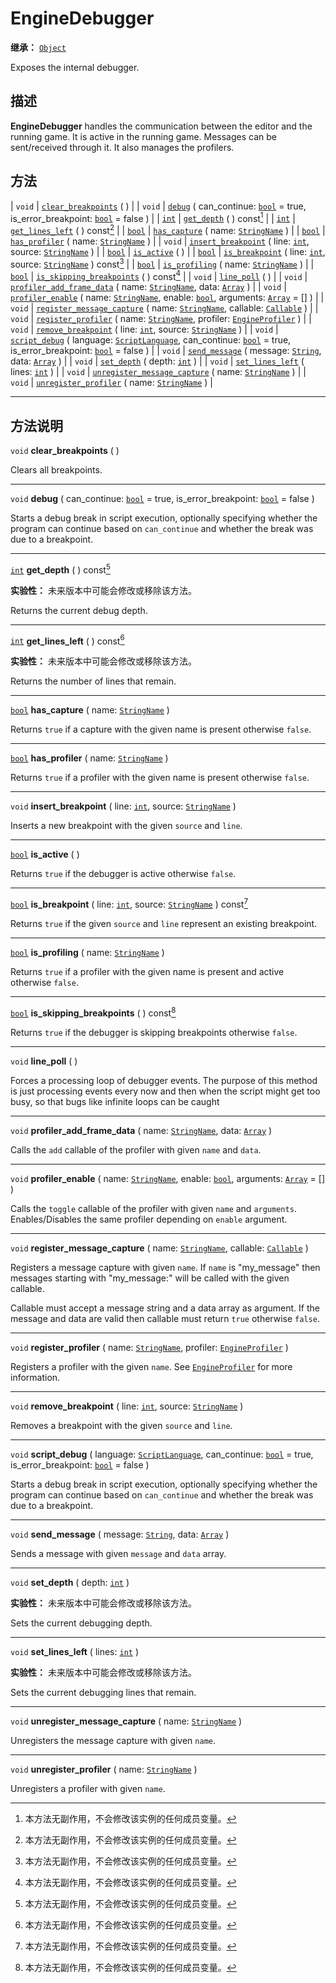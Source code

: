 <!-- ⚠ 请勿编辑本文件 ⚠ -->
<!-- 本文档使用脚本从 WeDot 引擎源码仓库生成。 -->
<!-- 生成脚本：https://github.com/WeDot-Engine/WeDot/tree/4.3/doc/tools/make_md.py； -->
<!-- 原文件：https://github.com/WeDot-Engine/WeDot/tree/4.3/doc/classes/EngineDebugger.xml。 -->

<div id="_class_enginedebugger"></div>

# EngineDebugger

**继承：** [`Object`](class_object.md)

Exposes the internal debugger.

## 描述

**EngineDebugger** handles the communication between the editor and the running game. It is active in the running game. Messages can be sent/received through it. It also manages the profilers.

## 方法

| `void`                  | [`clear_breakpoints`](#class_enginedebugger_method_clear_breakpoints) ( )                                                                                                                                                 |
| `void`                  | [`debug`](#class_enginedebugger_method_debug) ( can_continue: [`bool`](class_bool.md) = true, is_error_breakpoint: [`bool`](class_bool.md) = false )                                                                      |
| [`int`](class_int.md)   | [`get_depth`](#class_enginedebugger_method_get_depth) ( ) const[^const]                                                                                                                                                   |
| [`int`](class_int.md)   | [`get_lines_left`](#class_enginedebugger_method_get_lines_left) ( ) const[^const]                                                                                                                                         |
| [`bool`](class_bool.md) | [`has_capture`](#class_enginedebugger_method_has_capture) ( name: [`StringName`](class_stringname.md) )                                                                                                                   |
| [`bool`](class_bool.md) | [`has_profiler`](#class_enginedebugger_method_has_profiler) ( name: [`StringName`](class_stringname.md) )                                                                                                                 |
| `void`                  | [`insert_breakpoint`](#class_enginedebugger_method_insert_breakpoint) ( line: [`int`](class_int.md), source: [`StringName`](class_stringname.md) )                                                                        |
| [`bool`](class_bool.md) | [`is_active`](#class_enginedebugger_method_is_active) ( )                                                                                                                                                                 |
| [`bool`](class_bool.md) | [`is_breakpoint`](#class_enginedebugger_method_is_breakpoint) ( line: [`int`](class_int.md), source: [`StringName`](class_stringname.md) ) const[^const]                                                                  |
| [`bool`](class_bool.md) | [`is_profiling`](#class_enginedebugger_method_is_profiling) ( name: [`StringName`](class_stringname.md) )                                                                                                                 |
| [`bool`](class_bool.md) | [`is_skipping_breakpoints`](#class_enginedebugger_method_is_skipping_breakpoints) ( ) const[^const]                                                                                                                       |
| `void`                  | [`line_poll`](#class_enginedebugger_method_line_poll) ( )                                                                                                                                                                 |
| `void`                  | [`profiler_add_frame_data`](#class_enginedebugger_method_profiler_add_frame_data) ( name: [`StringName`](class_stringname.md), data: [`Array`](class_array.md) )                                                          |
| `void`                  | [`profiler_enable`](#class_enginedebugger_method_profiler_enable) ( name: [`StringName`](class_stringname.md), enable: [`bool`](class_bool.md), arguments: [`Array`](class_array.md) = [] )                               |
| `void`                  | [`register_message_capture`](#class_enginedebugger_method_register_message_capture) ( name: [`StringName`](class_stringname.md), callable: [`Callable`](class_callable.md) )                                              |
| `void`                  | [`register_profiler`](#class_enginedebugger_method_register_profiler) ( name: [`StringName`](class_stringname.md), profiler: [`EngineProfiler`](class_engineprofiler.md) )                                                |
| `void`                  | [`remove_breakpoint`](#class_enginedebugger_method_remove_breakpoint) ( line: [`int`](class_int.md), source: [`StringName`](class_stringname.md) )                                                                        |
| `void`                  | [`script_debug`](#class_enginedebugger_method_script_debug) ( language: [`ScriptLanguage`](class_scriptlanguage.md), can_continue: [`bool`](class_bool.md) = true, is_error_breakpoint: [`bool`](class_bool.md) = false ) |
| `void`                  | [`send_message`](#class_enginedebugger_method_send_message) ( message: [`String`](class_string.md), data: [`Array`](class_array.md) )                                                                                     |
| `void`                  | [`set_depth`](#class_enginedebugger_method_set_depth) ( depth: [`int`](class_int.md) )                                                                                                                                    |
| `void`                  | [`set_lines_left`](#class_enginedebugger_method_set_lines_left) ( lines: [`int`](class_int.md) )                                                                                                                          |
| `void`                  | [`unregister_message_capture`](#class_enginedebugger_method_unregister_message_capture) ( name: [`StringName`](class_stringname.md) )                                                                                     |
| `void`                  | [`unregister_profiler`](#class_enginedebugger_method_unregister_profiler) ( name: [`StringName`](class_stringname.md) )                                                                                                   |

<!-- rst-class:: classref-section-separator -->

---

## 方法说明

<div id="_class_enginedebugger_method_clear_breakpoints"></div>

`void` **clear_breakpoints** ( )<div id="class_enginedebugger_method_clear_breakpoints"></div>

Clears all breakpoints.

<!-- rst-class:: classref-item-separator -->

---

<div id="_class_enginedebugger_method_debug"></div>

`void` **debug** ( can_continue: [`bool`](class_bool.md) = true, is_error_breakpoint: [`bool`](class_bool.md) = false )<div id="class_enginedebugger_method_debug"></div>

Starts a debug break in script execution, optionally specifying whether the program can continue based on `can_continue` and whether the break was due to a breakpoint.

<!-- rst-class:: classref-item-separator -->

---

<div id="_class_enginedebugger_method_get_depth"></div>

[`int`](class_int.md) **get_depth** ( ) const[^const]<div id="class_enginedebugger_method_get_depth"></div>

**实验性：** 未来版本中可能会修改或移除该方法。

Returns the current debug depth.

<!-- rst-class:: classref-item-separator -->

---

<div id="_class_enginedebugger_method_get_lines_left"></div>

[`int`](class_int.md) **get_lines_left** ( ) const[^const]<div id="class_enginedebugger_method_get_lines_left"></div>

**实验性：** 未来版本中可能会修改或移除该方法。

Returns the number of lines that remain.

<!-- rst-class:: classref-item-separator -->

---

<div id="_class_enginedebugger_method_has_capture"></div>

[`bool`](class_bool.md) **has_capture** ( name: [`StringName`](class_stringname.md) )<div id="class_enginedebugger_method_has_capture"></div>

Returns `true` if a capture with the given name is present otherwise `false`.

<!-- rst-class:: classref-item-separator -->

---

<div id="_class_enginedebugger_method_has_profiler"></div>

[`bool`](class_bool.md) **has_profiler** ( name: [`StringName`](class_stringname.md) )<div id="class_enginedebugger_method_has_profiler"></div>

Returns `true` if a profiler with the given name is present otherwise `false`.

<!-- rst-class:: classref-item-separator -->

---

<div id="_class_enginedebugger_method_insert_breakpoint"></div>

`void` **insert_breakpoint** ( line: [`int`](class_int.md), source: [`StringName`](class_stringname.md) )<div id="class_enginedebugger_method_insert_breakpoint"></div>

Inserts a new breakpoint with the given `source` and `line`.

<!-- rst-class:: classref-item-separator -->

---

<div id="_class_enginedebugger_method_is_active"></div>

[`bool`](class_bool.md) **is_active** ( )<div id="class_enginedebugger_method_is_active"></div>

Returns `true` if the debugger is active otherwise `false`.

<!-- rst-class:: classref-item-separator -->

---

<div id="_class_enginedebugger_method_is_breakpoint"></div>

[`bool`](class_bool.md) **is_breakpoint** ( line: [`int`](class_int.md), source: [`StringName`](class_stringname.md) ) const[^const]<div id="class_enginedebugger_method_is_breakpoint"></div>

Returns `true` if the given `source` and `line` represent an existing breakpoint.

<!-- rst-class:: classref-item-separator -->

---

<div id="_class_enginedebugger_method_is_profiling"></div>

[`bool`](class_bool.md) **is_profiling** ( name: [`StringName`](class_stringname.md) )<div id="class_enginedebugger_method_is_profiling"></div>

Returns `true` if a profiler with the given name is present and active otherwise `false`.

<!-- rst-class:: classref-item-separator -->

---

<div id="_class_enginedebugger_method_is_skipping_breakpoints"></div>

[`bool`](class_bool.md) **is_skipping_breakpoints** ( ) const[^const]<div id="class_enginedebugger_method_is_skipping_breakpoints"></div>

Returns `true` if the debugger is skipping breakpoints otherwise `false`.

<!-- rst-class:: classref-item-separator -->

---

<div id="_class_enginedebugger_method_line_poll"></div>

`void` **line_poll** ( )<div id="class_enginedebugger_method_line_poll"></div>

Forces a processing loop of debugger events. The purpose of this method is just processing events every now and then when the script might get too busy, so that bugs like infinite loops can be caught

<!-- rst-class:: classref-item-separator -->

---

<div id="_class_enginedebugger_method_profiler_add_frame_data"></div>

`void` **profiler_add_frame_data** ( name: [`StringName`](class_stringname.md), data: [`Array`](class_array.md) )<div id="class_enginedebugger_method_profiler_add_frame_data"></div>

Calls the `add` callable of the profiler with given `name` and `data`.

<!-- rst-class:: classref-item-separator -->

---

<div id="_class_enginedebugger_method_profiler_enable"></div>

`void` **profiler_enable** ( name: [`StringName`](class_stringname.md), enable: [`bool`](class_bool.md), arguments: [`Array`](class_array.md) = [] )<div id="class_enginedebugger_method_profiler_enable"></div>

Calls the `toggle` callable of the profiler with given `name` and `arguments`. Enables/Disables the same profiler depending on `enable` argument.

<!-- rst-class:: classref-item-separator -->

---

<div id="_class_enginedebugger_method_register_message_capture"></div>

`void` **register_message_capture** ( name: [`StringName`](class_stringname.md), callable: [`Callable`](class_callable.md) )<div id="class_enginedebugger_method_register_message_capture"></div>

Registers a message capture with given `name`. If `name` is "my_message" then messages starting with "my_message:" will be called with the given callable.

Callable must accept a message string and a data array as argument. If the message and data are valid then callable must return `true` otherwise `false`.

<!-- rst-class:: classref-item-separator -->

---

<div id="_class_enginedebugger_method_register_profiler"></div>

`void` **register_profiler** ( name: [`StringName`](class_stringname.md), profiler: [`EngineProfiler`](class_engineprofiler.md) )<div id="class_enginedebugger_method_register_profiler"></div>

Registers a profiler with the given `name`. See [`EngineProfiler`](class_engineprofiler.md) for more information.

<!-- rst-class:: classref-item-separator -->

---

<div id="_class_enginedebugger_method_remove_breakpoint"></div>

`void` **remove_breakpoint** ( line: [`int`](class_int.md), source: [`StringName`](class_stringname.md) )<div id="class_enginedebugger_method_remove_breakpoint"></div>

Removes a breakpoint with the given `source` and `line`.

<!-- rst-class:: classref-item-separator -->

---

<div id="_class_enginedebugger_method_script_debug"></div>

`void` **script_debug** ( language: [`ScriptLanguage`](class_scriptlanguage.md), can_continue: [`bool`](class_bool.md) = true, is_error_breakpoint: [`bool`](class_bool.md) = false )<div id="class_enginedebugger_method_script_debug"></div>

Starts a debug break in script execution, optionally specifying whether the program can continue based on `can_continue` and whether the break was due to a breakpoint.

<!-- rst-class:: classref-item-separator -->

---

<div id="_class_enginedebugger_method_send_message"></div>

`void` **send_message** ( message: [`String`](class_string.md), data: [`Array`](class_array.md) )<div id="class_enginedebugger_method_send_message"></div>

Sends a message with given `message` and `data` array.

<!-- rst-class:: classref-item-separator -->

---

<div id="_class_enginedebugger_method_set_depth"></div>

`void` **set_depth** ( depth: [`int`](class_int.md) )<div id="class_enginedebugger_method_set_depth"></div>

**实验性：** 未来版本中可能会修改或移除该方法。

Sets the current debugging depth.

<!-- rst-class:: classref-item-separator -->

---

<div id="_class_enginedebugger_method_set_lines_left"></div>

`void` **set_lines_left** ( lines: [`int`](class_int.md) )<div id="class_enginedebugger_method_set_lines_left"></div>

**实验性：** 未来版本中可能会修改或移除该方法。

Sets the current debugging lines that remain.

<!-- rst-class:: classref-item-separator -->

---

<div id="_class_enginedebugger_method_unregister_message_capture"></div>

`void` **unregister_message_capture** ( name: [`StringName`](class_stringname.md) )<div id="class_enginedebugger_method_unregister_message_capture"></div>

Unregisters the message capture with given `name`.

<!-- rst-class:: classref-item-separator -->

---

<div id="_class_enginedebugger_method_unregister_profiler"></div>

`void` **unregister_profiler** ( name: [`StringName`](class_stringname.md) )<div id="class_enginedebugger_method_unregister_profiler"></div>

Unregisters a profiler with given `name`.

[^virtual]: 本方法通常需要用户覆盖才能生效。
[^const]: 本方法无副作用，不会修改该实例的任何成员变量。
[^vararg]: 本方法除了能接受在此处描述的参数外，还能够继续接受任意数量的参数。
[^constructor]: 本方法用于构造某个类型。
[^static]: 调用本方法无需实例，可直接使用类名进行调用。
[^operator]: 本方法描述的是使用本类型作为左操作数的有效运算符。
[^bitfield]: 这个值是由下列位标志构成位掩码的整数。
[^void]: 无返回值。
